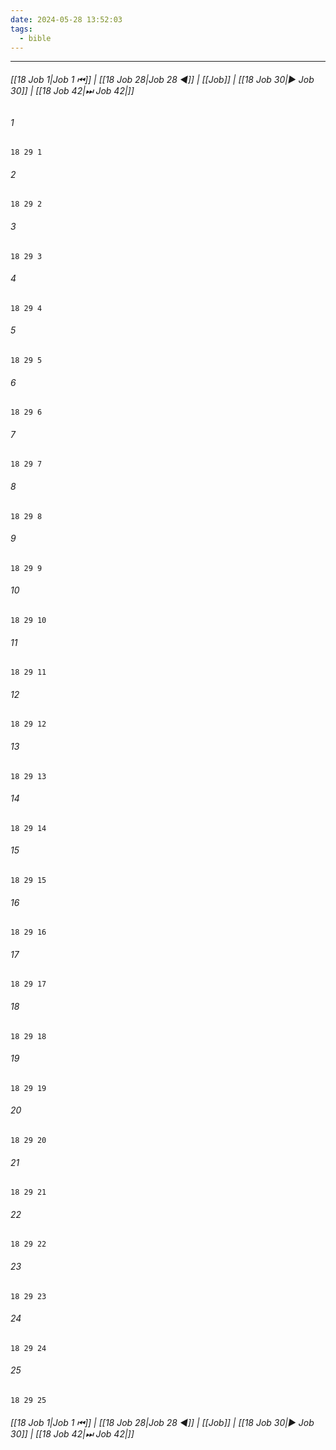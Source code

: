 ```yaml
---
date: 2024-05-28 13:52:03
tags:
  - bible
---
```

___

###### [[18 Job 1|Job 1 ⏮]] | [[18 Job 28|Job 28 ◀]] | [[Job]] | [[18 Job 30|▶ Job 30]] | [[18 Job 42|⏭ Job 42|]]

###### 1
``` verse
18 29 1 
```
###### 2
``` verse
18 29 2 
```
###### 3
``` verse
18 29 3 
```
###### 4
``` verse
18 29 4 
```
###### 5
``` verse
18 29 5 
```
###### 6
``` verse
18 29 6 
```
###### 7
``` verse
18 29 7 
```
###### 8
``` verse
18 29 8 
```
###### 9
``` verse
18 29 9 
```
###### 10
``` verse
18 29 10 
```
###### 11
``` verse
18 29 11 
```
###### 12
``` verse
18 29 12 
```
###### 13
``` verse
18 29 13 
```
###### 14
``` verse
18 29 14 
```
###### 15
``` verse
18 29 15 
```
###### 16
``` verse
18 29 16 
```
###### 17
``` verse
18 29 17 
```
###### 18
``` verse
18 29 18 
```
###### 19
``` verse
18 29 19 
```
###### 20
``` verse
18 29 20 
```
###### 21
``` verse
18 29 21 
```
###### 22
``` verse
18 29 22 
```
###### 23
``` verse
18 29 23 
```
###### 24
``` verse
18 29 24 
```
###### 25
``` verse
18 29 25 
```

###### [[18 Job 1|Job 1 ⏮]] | [[18 Job 28|Job 28 ◀]] | [[Job]] | [[18 Job 30|▶ Job 30]] | [[18 Job 42|⏭ Job 42|]]

